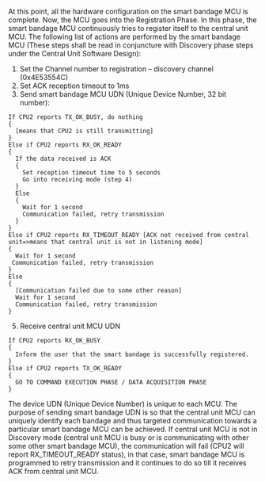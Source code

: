 At this point, all the hardware configuration on the smart bandage MCU is complete. Now, the MCU goes into the Registration Phase. In this phase, the smart bandage MCU continuously tries to register itself to the central unit MCU.
The following list of actions are performed by the smart bandage MCU (These steps shall be read in conjuncture with Discovery phase steps under the Central Unit Software Design):

1)	Set the Channel number to registration – discovery channel (0x4E53554C)
2)	Set ACK reception timeout to 1ms
3)	Send smart bandage MCU UDN (Unique Device Number, 32 bit number):
```
If CPU2 reports TX_OK_BUSY, do nothing
{
  [means that CPU2 is still transmitting]
}
Else if CPU2 reports RX_OK_READY
{
  If the data received is ACK
  {
    Set reception timeout time to 5 seconds
    Go into receiving mode (step 4)
  }
  Else
  {
    Wait for 1 second
    Communication failed, retry transmission
  }
}
Else if CPU2 reports RX_TIMEOUT_READY [ACK not received from central unit=>means that central unit is not in listening mode]
{
  Wait for 1 second
 Communication failed, retry transmission
}
Else
{
  [Communication failed due to some other reason]
  Wait for 1 second
  Communication failed, retry transmission
}
```
5)	Receive central unit MCU UDN
```
If CPU2 reports RX_OK_BUSY
{
  Inform the user that the smart bandage is successfully registered.
}
Else if CPU2 reports TX_OK_READY
{
  GO TO COMMAND EXECUTION PHASE / DATA ACQUISITION PHASE
}
```
The device UDN (Unique Device Number) is unique to each MCU. The purpose of sending smart bandage UDN is so that the central unit MCU can uniquely identify each bandage and thus targeted communication towards a particular smart bandage MCU can be achieved.
If central unit MCU is not in Discovery mode (central unit MCU is busy or is communicating with other some other smart bandage MCU), the communication will fail (CPU2 will report RX_TIMEOUT_READY status), in that case, smart bandage MCU is programmed to retry transmission and it continues to do so till it receives ACK from central unit MCU.
